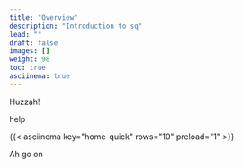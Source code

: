 ```yaml
---
title: "Overview"
description: "Introduction to sq"
lead: ""
draft: false
images: []
weight: 98
toc: true
asciinema: true
---
```


Huzzah!

help

{{< asciinema key="home-quick" rows="10" preload="1" >}}



Ah go on
